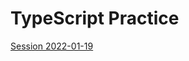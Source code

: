 # TypeScript Practice

[Session 2022-01-19](https://github.com/etienne-sandbox/typescript-practice)
